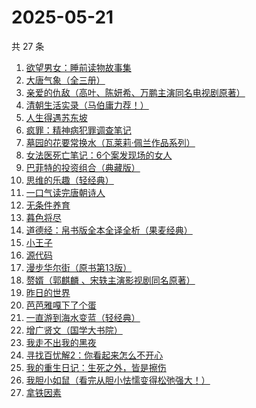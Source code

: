 # 2025-05-21

共 27 条

<!-- BEGIN WEREAD -->
<!-- 最后更新时间 2025-05-21 16:34:26 +0800 -->
1. [欲望男女：睡前读物故事集](https://weread.qq.com/web/bookDetail/d8432fa0813ab9ee8g0179f4)
1. [大唐气象（全三册）](https://weread.qq.com/web/bookDetail/c79326b0813ab9f22g017f54)
1. [亲爱的仇敌（高叶、陈妍希、万鹏主演同名电视剧原著）](https://weread.qq.com/web/bookDetail/f2b329a0813ab9f0bg010100)
1. [清朝生活实录（马伯庸力荐！）](https://weread.qq.com/web/bookDetail/02032fa0813ab9eedg017ef7)
1. [人生得遇苏东坡](https://weread.qq.com/web/bookDetail/3e4329d0813ab9e2bg013519)
1. [疯罪：精神病犯罪调查笔记](https://weread.qq.com/web/bookDetail/64432c20813ab9ec0g01849d)
1. [墓园的花要常换水（瓦莱莉·佩兰作品系列）](https://weread.qq.com/web/bookDetail/d2b32890813ab74bcg012066)
1. [女法医死亡笔记：6个案发现场的女人](https://weread.qq.com/web/bookDetail/72732280813ab9ee8g016c25)
1. [巴菲特的投资组合（典藏版）](https://weread.qq.com/web/bookDetail/8ec32160721a48bc8ec3410)
1. [思维的乐趣（轻经典）](https://weread.qq.com/web/bookDetail/1fd32d90813ab9ecbg0105ec)
1. [一口气读完唐朝诗人](https://weread.qq.com/web/bookDetail/eae32140813ab9eccg019517)
1. [无条件养育](https://weread.qq.com/web/bookDetail/27b327b05e44c227b752c9d)
1. [暮色将尽](https://weread.qq.com/web/bookDetail/43332d10813ab789bg0191c4)
1. [道德经：帛书版全本全译全析（果麦经典）](https://weread.qq.com/web/bookDetail/63632e70813ab8edbg016f79)
1. [小王子](https://weread.qq.com/web/bookDetail/62a32bd0726a673262afe98)
1. [源代码](https://weread.qq.com/web/bookDetail/b7932540813ab9ecdg014812)
1. [漫步华尔街（原书第13版）](https://weread.qq.com/web/bookDetail/77232330813ab9312g018232)
1. [赘婿（郭麒麟 、宋轶主演影视剧同名原著）](https://weread.qq.com/web/bookDetail/15032af05753441501f9930)
1. [昨日的世界](https://weread.qq.com/web/bookDetail/80a324f0716b1a6480af682)
1. [芭芭雅嘎下了个蛋](https://weread.qq.com/web/bookDetail/4a732c90813ab9eb3g019cdc)
1. [一直游到海水变蓝（轻经典）](https://weread.qq.com/web/bookDetail/0f8320a0813ab9ec2g0178a6)
1. [增广贤文（国学大书院）](https://weread.qq.com/web/bookDetail/a1c329307198e19ba1c7db0)
1. [我走不出我的黑夜](https://weread.qq.com/web/bookDetail/36932a20813ab9ee8g015d45)
1. [寻找百忧解2：你看起来怎么不开心](https://weread.qq.com/web/bookDetail/80a32730813ab9ebbg0103a4)
1. [我的重生日记：生死之外，皆是擦伤](https://weread.qq.com/web/bookDetail/d7432640813ab9560g013cc5)
1. [我胆小如鼠（看完从胆小怯懦变得松弛强大！）](https://weread.qq.com/web/bookDetail/276323e0813ab90a5g0144d7)
1. [拿铁因素](https://weread.qq.com/web/bookDetail/a1a32200813ab9e87g014bf7)
<!-- END WEREAD -->